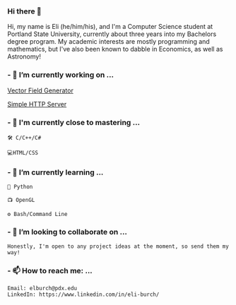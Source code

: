 ### Hi there 👋
Hi, my name is Eli (he/him/his), and I'm a Computer Science student at Portland State University, currently about three years into my Bachelors degree program. 
My academic interests are mostly programming and mathematics, but I've also been known to dabble in Economics, as well as Astronomy!
### - 🔭 I’m currently working on ...
[Vector Field Generator](https://github.com/redawl/VectorOpenGL)

[Simple HTTP Server](https://github.com/redawl/HTTPServer)
### - 🥇 I'm currently close to mastering ...
```
🛠 C/C++/C#

💻HTML/CSS
```
### - 🌱 I’m currently learning ...
```
🐍 Python

📺 OpenGL

⚙ Bash/Command Line
```
### - 👯 I’m looking to collaborate on ...
```
Honestly, I'm open to any project ideas at the moment, so send them my way!
```
### - 📫 How to reach me: ...
```
Email: elburch@pdx.edu
LinkedIn: https://www.linkedin.com/in/eli-burch/
```
<!--
**redawl/redawl** is a ✨ _special_ ✨ repository because its `README.md` (this file) appears on your GitHub profile.

Here are some ideas to get you started:
- 🤔 I’m looking for help with ...
- 💬 Ask me about ...

- 😄 Pronouns: ...
- ⚡ Fun fact: ...
-->
